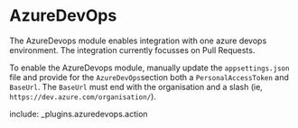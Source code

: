 # AzureDevOps

The AzureDevops module enables integration with one azure devops environment. The integration currently focusses on Pull Requests.

To enable the AzureDevops module, manually update the `appsettings.json` file and provide for the `AzureDevOps`section both a `PersonalAccessToken` and `BaseUrl`. The `BaseUrl` must end with the organisation and a slash (ie, `https://dev.azure.com/organisation/`).

include: _plugins.azuredevops.action

